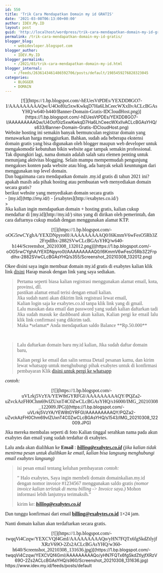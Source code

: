 ```yaml
---
id: 550
title: 'Trik Cara Mendapatkan Domain my id GRATIS'
date: '2021-03-08T06:13:00+00:00'
author: IDEV.My.ID
layout: post
guid: 'http://localhost/wordpress/trik-cara-mendapatkan-domain-my-id-gratis/'
permalink: /trik-cara-mendapatkan-domain-my-id-gratis/
blogger_blog:
    - webidevloper.blogspot.com
blogger_author:
    - IDEV.My.ID
blogger_permalink:
    - /2021/03/trik-cara-mendapatkan-domain-my-id.html
blogger_internal:
    - /feeds/2636143461486592706/posts/default/1985459276828323045
categories:
    - BLOGGER
    - DOMAIN
---
```


<div style="clear: both; text-align: center;">[<span style="font-family: Fira Sans; font-size: medium;">![](https://1.bp.blogspot.com/-hEUesVtPDEs/YEXDD8GO7-I/AAAAAAAAAQw/U4Oof0iz5xwKwkqD7Ha6LhCeecWXxlIvACLcBGAsYHQ/w640-h440/Banner-Domain-Gratis-IDCloudHost.png)</span>](https://1.bp.blogspot.com/-hEUesVtPDEs/YEXDD8GO7-I/AAAAAAAAAQw/U4Oof0iz5xwKwkqD7Ha6LhCeecWXxlIvACLcBGAsYHQ/s633/Banner-Domain-Gratis-IDCloudHost.png)</div><div><span style="font-family: Fira Sans; font-size: medium;">  
</span></div><span style="font-family: Fira Sans; font-size: medium;">Website hosting ini semakin banyak bermunculan registrar domain yang menawarkan harga menggiurkan. Bahkan, sudah ada beberapa ekstensi domain gratis yang bisa digunakan oleh blogger maupun web developer untuk mengakomodir kebutuhan bikin website agar tampak semakin professional.</span>

<div><span style="font-family: Fira Sans; font-size: medium;">  
</span></div><div><span style="font-family: Fira Sans; font-size: medium;">Tak dipungkiri lagi, nama domain adalah salah satu elemen penting untuk menunjang aktivitas blogging. Selain mampu mempermudah pengunjung mengakses konten pada website atau blog, ada banyak sekali keuntungan dari menggunakan top level domain. </span></div><div><span style="font-family: Fira Sans; font-size: medium;">  
</span></div><div><span style="font-family: Fira Sans; font-size: medium;">Dan bagaimana cara mendapatkan domain .my.id gratis di tahun 2021 ini?</span></div><div><span style="font-family: Fira Sans; font-size: medium;">apakah masih ada pihak hosting atau pembuatan web menyediakan domain secara gratis?</span></div><div><span style="font-family: Fira Sans; font-size: medium;">berikut website yang menyediakan domain secara gratis</span></div><div>- [<span style="font-family: Fira Sans; font-size: medium;">my.id</span>](http://my.id/)
- <span style="font-family: Fira Sans; font-size: medium;">[exabytes](http://exabytes.co.id/)  
    </span>

</div>> <div><div style="text-align: left;"><span style="font-family: Fira Sans; font-size: medium;">Jika kalian ingin mendapatkan domain + hosting gratis, kalian cukup mendaftar di [my.id](http://my.id/) situs yang di dirikan oleh pemerintah, dan cara daftarnya cukup mudah dengan menggunakan alamat KTP.</span></div></div>

<span style="font-family: Fira Sans; font-size: medium;"> </span>

<div style="clear: both; text-align: center;">[<span style="font-family: Fira Sans; font-size: medium;">![](https://1.bp.blogspot.com/-oOG5rwCYghA/YEXDNpyro0I/AAAAAAAAAQ0/I6KmmV6wFesO5Rb3Z2FrpdIhx-2882SVwCLcBGAsYHQ/w640-h144/Screenshot_20210308_132012.png)</span>](https://1.bp.blogspot.com/-oOG5rwCYghA/YEXDNpyro0I/AAAAAAAAAQ0/I6KmmV6wFesO5Rb3Z2FrpdIhx-2882SVwCLcBGAsYHQ/s355/Screenshot_20210308_132012.png)</div><span style="font-family: Fira Sans; font-size: medium;">  
</span>

<span style="font-family: Fira Sans; font-size: medium;">  
</span>

<span style="font-family: Fira Sans; font-size: medium;"> Okee disini saya ingin membuat domain my.id gratis di exabytes kalian klik link [disini](https://billing.exabytes.co.id/register.php?utm_source=newsletter&utm_medium=email-autoresponder&utm_campaign=free-credits&utm_content=promo) Harap masuk dengan link yang saya sediakan.</span>

<span style="font-family: Fira Sans; font-size: medium;">  
</span>

> <div style="text-align: justify;"><span style="font-family: Fira Sans; font-size: medium;">Pertama seperti biasa kalian registrasi menggunakan alamat email, kota, provinsi, dll.</span></div><div style="text-align: justify;"><span style="font-family: Fira Sans; font-size: medium;">pastikan alamat email terisi dengan email kalian.</span></div><div style="text-align: justify;"><span style="font-family: Fira Sans; font-size: medium;">Jika sudah nanti akan dikirim link registrasi lewat email,</span></div><div style="text-align: justify;"><span style="font-family: Fira Sans; font-size: medium;">Kalian login saja ke exabytes.co.id tanpa klik link yang di gmail.</span></div><div style="text-align: justify;"><span style="font-family: Fira Sans; font-size: medium;">Lalu masukan data email dan password yang sudah kalian daftarkan tadi</span></div><div style="text-align: justify;"><span style="font-family: Fira Sans; font-size: medium;">Jika sudah masuk ke dashboard akun kalian, Kalian pergi ke email lalu klik link confirmasi yang dikirim tadi.</span></div><div style="text-align: justify;"><span style="font-family: Fira Sans; font-size: medium;">Maka *selamat* Anda mendapatkan saldo Balance **Rp.50.000**</span></div>

**<span style="font-family: Fira Sans; font-size: medium;">  
</span>**

> <span style="font-family: Fira Sans; font-size: medium;">Lalu daftarkan domain baru my.id kalian, Jika sudah daftar domain baru,</span>
> 
> <span style="font-family: Fira Sans; font-size: medium;">Kalian pergi ke email dan salin semua Detail pesanan kamu, dan kirim lewat whatsapp untuk menghubungi pihak exabytes untuk di konfirmasi pembayaran Klik [disini untuk pergi ke whatsapp](http://wa.me/628111557122)</span>

<span style="font-family: Fira Sans; font-size: medium;">*contoh:* </span>

<div style="clear: both; text-align: center;">[<span style="font-family: Fira Sans; font-size: medium;">![](https://1.bp.blogspot.com/-uVLrkj5VzYA/YEW8tGYRFGI/AAAAAAAAAQY/PQZa2-uZvckAzFH0Chm69vIZUxnT4C0ZwCLcBGAsYHQ/s16000/IMG_20210308_122009.JPG)</span>](https://1.bp.blogspot.com/-uVLrkj5VzYA/YEW8tGYRFGI/AAAAAAAAAQY/PQZa2-uZvckAzFH0Chm69vIZUxnT4C0ZwCLcBGAsYHQ/s1543/IMG_20210308_122009.JPG)</div><span style="font-family: Fira Sans; font-size: medium;">  
</span>

<span style="font-family: Fira Sans; font-size: medium;">Jika mereka membalas seperti di foto Kalian tinggal serahkan nama pada akun exabytes dan email yang sudah terdaftar di exabytes.</span>

<span style="font-family: Fira Sans; font-size: medium;">  
</span>

<span style="font-family: Fira Sans; font-size: medium;">Lalu anda akan dialihkan ke **Email** : ***billing@exabytes.co.id** (jika kalian tidak menirma pesan untuk dialihkan ke email, kalian bisa langsung menghubungi email exabytes langsung)*</span>

> <span style="font-family: Fira Sans; font-size: medium;">isi pesan email tentang keluhan pembayaran *contoh:*</span>
> 
> <span style="font-family: Fira Sans; font-size: medium;"><span>” Halo exabytes, Saya ingin membeli domain domainkalian.my.id dengan nomor invoice #1234567 menggunakan saldo gratis </span>*<span>(</span>nomor invoice kalian terletak di menu billing -&gt; Invoice saya.)* <span>Mohon informasi lebih lanjutnya terimaksih.”</span></span>
> 
> <span style="font-family: Fira Sans; font-size: medium;">kirim ke: ***billing@exabytes.co.id*** </span>

<span style="font-family: Fira Sans; font-size: medium;">Dan tunggu konfirmasi dari email **billing@exabytes.co.id** 1×24 jam.</span>

<span style="font-family: Fira Sans; font-size: medium;">Nanti domain kalian akan terdaftarkan secara gratis.</span>

<div style="clear: both; text-align: center;">[<span style="font-family: Fira Sans; font-size: medium;">![](https://1.bp.blogspot.com/-twqqVi4Czqw/YEXCVQf4GmI/AAAAAAAAAQo/yHN7FQTx6fgSkdZtlyjfXRzV69O-2Zs2ACLcBGAsYHQ/w360-h640/Screenshot_20210308_131636.jpg)</span>](https://1.bp.blogspot.com/-twqqVi4Czqw/YEXCVQf4GmI/AAAAAAAAAQo/yHN7FQTx6fgSkdZtlyjfXRzV69O-2Zs2ACLcBGAsYHQ/s960/Screenshot_20210308_131636.jpg)</div><span style="font-family: Fira Sans; font-size: medium;">  
</span>

<div>https://www.idev.my.id/feeds/posts/default</div>